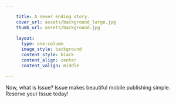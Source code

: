 ```yaml
---

    title: A never ending story.
    cover_url: assets/background_large.jpg
    thumb_url: assets/background.jpg
    
    layout:
      type: one-column
      image_style: background
      content_style: black
      content_align: center
      content_valign: middle

---
```


Now, what is Issue? Issue makes beautiful mobile publishing simple. Reserve your Issue today!
